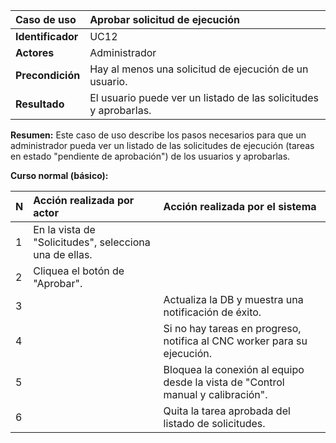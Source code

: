 | **Caso de uso**      | **Aprobar solicitud de ejecución** |
| :---        | :---        |
| **Identificador**      | UC12 |
| **Actores**      | Administrador |
| **Precondición**   | Hay al menos una solicitud de ejecución de un usuario. |
| **Resultado**   | El usuario puede ver un listado de las solicitudes y aprobarlas. |

**Resumen:**
Este caso de uso describe los pasos necesarios para que un administrador pueda ver un listado de las solicitudes de ejecución (tareas en estado "pendiente de aprobación") de los usuarios y aprobarlas.

**Curso normal (básico):**

| **N**      | **Acción realizada por actor** | **Acción realizada por el sistema** |
| :---        | :---        | :---        |
| 1      | En la vista de "Solicitudes", selecciona una de ellas. |  |
| 2      | Cliquea el botón de "Aprobar". |  |
| 3      |  | Actualiza la DB y muestra una notificación de éxito. |
| 4      |  | Si no hay tareas en progreso, notifica al CNC worker para su ejecución. |
| 5      |  | Bloquea la conexión al equipo desde la vista de "Control manual y calibración". |
| 6      |  | Quita la tarea aprobada del listado de solicitudes. |
